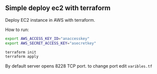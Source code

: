 ## Simple deploy ec2 with terraform

Deploy EC2 instance in AWS with terraform.

How to run:
```sh
export AWS_ACCESS_KEY_ID="anaccesskey"
export AWS_SECRET_ACCESS_KEY="asecretkey"

terraform init
terraform apply
```
By default server opens 8228 TCP port. to change port edit `varibles.tf`
